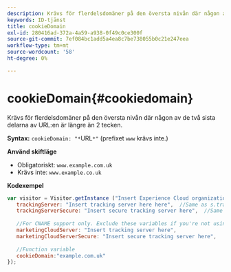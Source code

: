 ```yaml
---
description: Krävs för flerdelsdomäner på den översta nivån där någon av de två sista delarna av URL:en är längre än 2 tecken.
keywords: ID-tjänst
title: cookieDomain
exl-id: 280416ad-372a-4a59-a938-0f49c0ce300f
source-git-commit: 7ef084bc1add5a4ea8c7be738055b0c21e247eea
workflow-type: tm+mt
source-wordcount: '58'
ht-degree: 0%

---
```


# cookieDomain{#cookiedomain}

Krävs för flerdelsdomäner på den översta nivån där någon av de två sista delarna av URL:en är längre än 2 tecken.

**Syntax:** `cookieDomain: "*`URL`*"` (prefixet `www` krävs inte.)

**Använd skiftläge**

* Obligatoriskt: `www.example.com.uk`
* Krävs inte: `www.example.co.uk`

**Kodexempel**

```js
var visitor = Visitor.getInstance ("Insert Experience Cloud organization ID here",{ 
   trackingServer: "Insert tracking server here here",  //Same as s.trackingServer 
   trackingServerSecure: "Insert secure tracking server here",  //Same as s.trackingServerSecure 
 
   //For CNAME support only. Exclude these variables if you're not using CNAME 
   marketingCloudServer: "Insert tracking server here", 
   marketingCloudServerSecure: "Insert secure tracking server here", 
 
   //Function variable 
   cookieDomain:"example.com.uk" 
});
```
